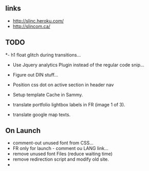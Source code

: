 links
-----

- http://slinc.heroku.com/
- http://slincom.ca/


TODO
------

*- h1 float glitch during transitions...

- Use Jquery analytics Plugin instead of the regular code snip...

- Figure out DIN stuff...

- Position css dot on active section in header nav

- Setup template Cache in Sammy.

- translate portfolio lightbox labels in FR (image 1 of 3).

- translate google map texts.


On Launch
------


- comment-out unused font from CSS...
- FR only for launch - comment ou LANG link...
- remove unused font Files (reduce waiting time)
- remove redirection script and modify old site.
- 




